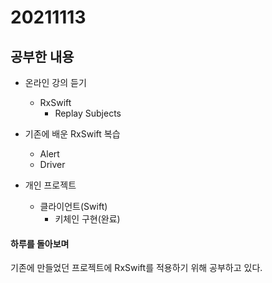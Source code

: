 # 20211113

## 공부한 내용
+ 온라인 강의 듣기
  - RxSwift
    * Replay Subjects
    
+ 기존에 배운 RxSwift 복습
  - Alert
  - Driver

+ 개인 프로젝트
  - 클라이언트(Swift)
    * 키체인 구현(완료)

#### 하루를 돌아보며
기존에 만들었던 프로젝트에 RxSwift를 적용하기 위해 공부하고 있다.

